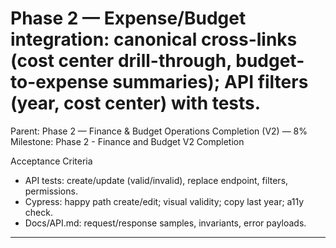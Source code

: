 # Phase 2 — Expense/Budget integration: canonical cross-links (cost center drill-through, budget-to-expense summaries); API filters (year, cost center) with tests.

Parent: Phase 2 — Finance & Budget Operations Completion (V2) — 8%
Milestone: Phase 2 - Finance and Budget V2 Completion

Acceptance Criteria
- API tests: create/update (valid/invalid), replace endpoint, filters, permissions.
- Cypress: happy path create/edit; visual validity; copy last year; a11y check.
- Docs/API.md: request/response samples, invariants, error payloads.
- --

